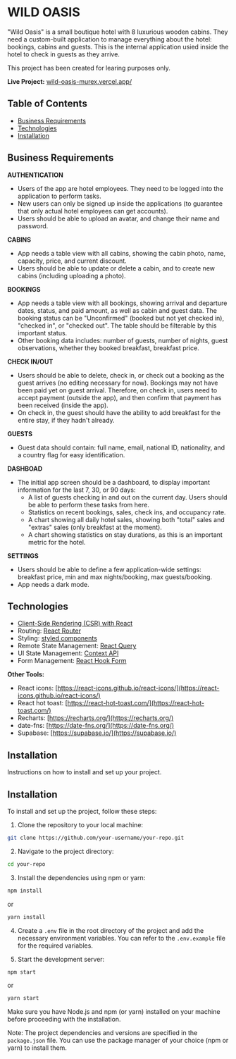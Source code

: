 # WILD OASIS

"Wild Oasis" is a small boutique hotel with 8 luxurious wooden cabins. They need a custom-built application to manage everything about the hotel: bookings, cabins and guests.
This is the internal application usied inside the hotel to check in guests as they arrive.

This project has been created for learing purposes only.

**Live Project:** [wild-oasis-murex.vercel.app/](https://wild-oasis-murex.vercel.app/)

## Table of Contents

- [Business Requirements](#business-requirements)
- [Technologies](#technologies)
- [Installation](#installation)

## Business Requirements

**AUTHENTICATION**

- Users of the app are hotel employees. They need to be logged into the application to perform tasks.
- New users can only be signed up inside the applications (to guarantee that only actual hotel employees can get accounts).
- Users should be able to upload an avatar, and change their name and password.

**CABINS**

- App needs a table view with all cabins, showing the cabin photo, name, capacity, price, and current discount.
- Users should be able to update or delete a cabin, and to create new cabins (including uploading a photo).

**BOOKINGS**

- App needs a table view with all bookings, showing arrival and departure dates, status, and paid amount, as well as cabin and guest data. The booking status can be "Unconfirmed" (booked but not yet checked in), "checked in", or "checked out". The table should be filterable by this important status.
- Other booking data includes: number of guests, number of nights, guest observations, whether they booked breakfast, breakfast price.

**CHECK IN/OUT**

- Users should be able to delete, check in, or check out a booking as the guest arrives (no editing necessary for now). Bookings may not have been paid yet on guest arrival. Therefore, on check in, users need to accept payment (outside the app), and then confirm that payment has been received (inside the app).
- On check in, the guest should have the ability to add breakfast for the entire stay, if they hadn't already.

**GUESTS**

- Guest data should contain: full name, email, national ID, nationality, and a country flag for easy identification.

**DASHBOAD**

- The initial app screen should be a dashboard, to display important information for the last 7, 30, or 90 days:
  - A list of guests checking in and out on the current day. Users should be able to perform these tasks from here.
  - Statistics on recent bookings, sales, check ins, and occupancy rate.
  - A chart showing all daily hotel sales, showing both "total" sales and "extras" sales (only breakfast at the moment).
  - A chart showing statistics on stay durations, as this is an important metric for the hotel.

**SETTINGS**

- Users should be able to define a few application-wide settings: breakfast price, min and max nights/booking, max guests/booking.
- App needs a dark mode.

## Technologies

- [Client-Side Rendering (CSR) with React](https://reactjs.org/docs/create-a-new-react-app.html)
- Routing: [React Router](https://reactrouter.com/)
- Styling: [styled components](https://styled-components.com/)
- Remote State Management: [React Query](https://react-query.tanstack.com/)
- UI State Management: [Context API](https://reactjs.org/docs/context.html)
- Form Management: [React Hook Form](https://react-hook-form.com/)

**Other Tools:**

- React icons: [https://react-icons.github.io/react-icons/](https://react-icons.github.io/react-icons/)
- React hot toast: [https://react-hot-toast.com/](https://react-hot-toast.com/)
- Recharts: [https://recharts.org/](https://recharts.org/)
- date-fns: [https://date-fns.org/](https://date-fns.org/)
- Supabase: [https://supabase.io/](https://supabase.io/)

## Installation

Instructions on how to install and set up your project.

## Installation

To install and set up the project, follow these steps:

1. Clone the repository to your local machine:

```bash
git clone https://github.com/your-username/your-repo.git
```

2. Navigate to the project directory:

```bash
cd your-repo
```

3. Install the dependencies using npm or yarn:

```bash
npm install
```

or

```bash
yarn install
```

4. Create a `.env` file in the root directory of the project and add the necessary environment variables. You can refer to the `.env.example` file for the required variables.

5. Start the development server:

```bash
npm start
```

or

```bash
yarn start
```

Make sure you have Node.js and npm (or yarn) installed on your machine before proceeding with the installation.

Note: The project dependencies and versions are specified in the `package.json` file. You can use the package manager of your choice (npm or yarn) to install them.
